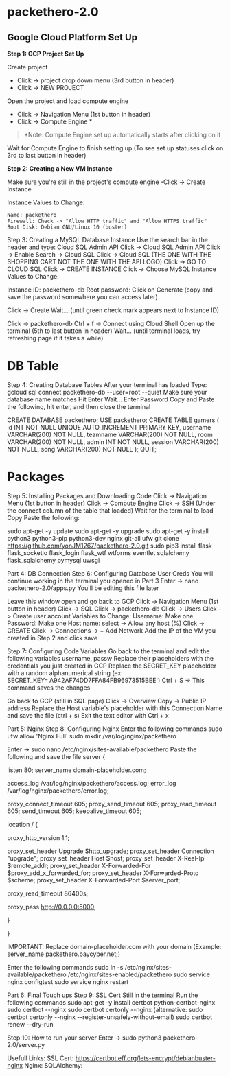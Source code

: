 # packethero-2.0

## Google Cloud Platform Set Up ##

**Step 1: GCP Project Set Up**

Create project
- Click -> project drop down menu (3rd button in header)
- Click -> NEW PROJECT

Open the project and load compute engine
- Click -> Navigation Menu (1st button in header)
- Click -> Compute Engine *
> *Note: Compute Engine set up automatically starts after clicking on it

Wait for Compute Engine to finish setting up
(To see set up statuses click on 3rd to last button in header)


**Step 2: Creating a New VM Instance**

Make sure you're still in the project's compute engine
-Click -> Create Instance

Instance Values to Change:

    Name: packethero
    Firewall: Check -> "Allow HTTP traffic" and "Allow HTTPS traffic"
    Boot Disk: Debian GNU/Linux 10 (buster)


Step 3: Creating a MySQL Database Instance
Use the search bar in the header and type: Cloud SQL Admin API
Click -> Cloud SQL Admin API
Click -> Enable
Search -> Cloud SQL
Click -> Cloud SQL (THE ONE WITH THE SHOPPING CART NOT THE ONE WITH THE API LOGO)
Click -> GO TO CLOUD SQL
Click -> CREATE INSTANCE
Click -> Choose MySQL
Instance Values to Change:
    
Instance ID: packethero-db
Root password: Click on Generate (copy and save the password somewhere you can access later)

Click -> Create
Wait...
(until green check mark appears next to Instance ID)

Click -> packethero-db
Ctrl + f -> Connect using Cloud Shell
Open up the terminal (5th to last button in header)
Wait...
(until terminal loads, try refreshing page if it takes a while)


# DB Table
Step 4: Creating Database Tables
After your terminal has loaded
Type: gcloud sql connect packethero-db --user=root --quiet
Make sure your database name matches
Hit Enter
Wait...
Enter Password
Copy and Paste the following, hit enter, and then close the terminal
    
CREATE DATABASE packethero;
USE packethero;
CREATE TABLE gamers (
id INT NOT NULL UNIQUE AUTO_INCREMENT PRIMARY KEY,
username VARCHAR(200) NOT NULL,
teamname VARCHAR(200) NOT NULL,
room VARCHAR(200) NOT NULL,
admin INT NOT NULL,
session VARCHAR(200) NOT NULL,
song VARCHAR(200) NOT NULL
);
QUIT;
      

# Packages
Step 5: Installing Packages and Downloading Code
Click -> Navigation Menu (1st button in header)
Click -> Compute Engine
Click -> SSH
(Under the connect column of the table that loaded)
Wait for the terminal to load
Copy Paste the following:

sudo apt-get -y update
sudo apt-get -y upgrade
sudo apt-get -y install python3 python3-pip python3-dev nginx git-all ufw
git clone https://github.com/yonJM1267/packethero-2.0.git
sudo pip3 install flask flask_socketio flask_login flask_wtf wtforms eventlet sqlalchemy flask_sqlalchemy pymysql uwsgi

Part 4: DB Connection
Step 6: Configuring Database User Creds
You will continue working in the terminal you opened in Part 3
Enter -> nano packethero-2.0/apps.py
You'll be editing this file later
    
Leave this window open and go back to GCP
Click -> Navigation Menu (1st button in header)
Click -> SQL
Click -> packethero-db
Click -> Users
Click -> Create user account
Variables to Change:
Username: Make one
Password: Make one
Host name: select -> Allow any host (%)
Click -> CREATE
Click -> Connections -> + Add Network
Add the IP of the VM you created in Step 2 and click save
   
Step 7: Configuring Code Variables
Go back to the terminal and edit the following variables
username, passw
Replace their placeholders with the credentials you just created in GCP
Replace the SECRET_KEY placeholder with a random alphanumerical string
(ex: SECRET_KEY='A942AF74DD7FFA84FB96973515BEE')
Ctrl + S -> This command saves the changes

Go back to GCP (still in SQL page)
Click -> Overview
Copy -> Public IP address 
Replace the Host variable's placeholder with this Connection Name and save the file (ctrl + s)
Exit the text editor with Ctrl + x
    
Part 5: Nginx
Step 8: Configuring Nginx
Enter the following commands
sudo ufw allow 'Nginx Full'
sudo mkdir /var/log/nginx/packethero
    
Enter -> sudo nano /etc/nginx/sites-available/packethero
Paste the following and save the file
server {

listen 80;
server_name domain-placeholder.com;

access_log /var/log/nginx/packethero/access.log;
error_log /var/log/nginx/packethero/error.log;

proxy_connect_timeout       605;
proxy_send_timeout          605;
proxy_read_timeout          605;
send_timeout                605;
keepalive_timeout           605;


location / {

proxy_http_version 1.1;

proxy_set_header Upgrade $http_upgrade;
proxy_set_header Connection "upgrade";
proxy_set_header Host $host;
proxy_set_header X-Real-Ip $remote_addr;
proxy_set_header X-Forwarded-For $proxy_add_x_forwarded_for;
proxy_set_header X-Forwarded-Proto $scheme;
proxy_set_header X-Forwarded-Port $server_port;

proxy_read_timeout 86400s;

proxy_pass http://0.0.0.0:5000;

}

}

IMPORTANT: Replace domain-placeholder.com with your domain
(Example: server_name packethero.baycyber.net;)

Enter the following commands
sudo ln -s /etc/nginx/sites-available/packethero /etc/nginx/sites-enabled/packethero
sudo service nginx configtest
sudo service nginx restart

Part 6: Final Touch ups
Step 9: SSL Cert
Still in the terminal
Run the following commands
sudo apt-get -y install certbot python-certbot-nginx
sudo certbot --nginx
sudo certbot certonly --nginx
(alternative: sudo certbot certonly --nginx --register-unsafely-without-email)
sudo certbot renew --dry-run
  
Step 10: How to run your server
Enter -> sudo python3 packethero-2.0/server.py

Usefull Links:
  SSL Cert: https://certbot.eff.org/lets-encrypt/debianbuster-nginx
  Nginx:
  SQLAlchemy:
  
